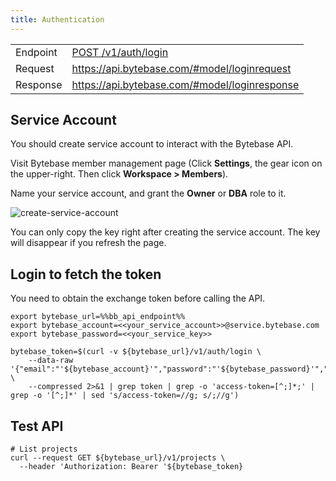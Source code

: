 ```yaml
---
title: Authentication
---
```


|          |                                                                                     |
| -------- | ----------------------------------------------------------------------------------- |
| Endpoint | [POST /v1/auth/login](https://api.bytebase.com/#tag/authservice/POST/v1/auth/login) |
| Request  | https://api.bytebase.com/#model/loginrequest                                        |
| Response | https://api.bytebase.com/#model/loginresponse                                       |

## Service Account

You should create service account to interact with the Bytebase API.

Visit Bytebase member management page (Click **Settings**, the gear icon on the upper-right. Then click **Workspace > Members**).

Name your service account, and grant the **Owner** or **DBA** role to it.

![create-service-account](/content/docs/get-started/work-with-terraform/create-service-account.webp)

<HintBlock type="warning">

You can only copy the key right after creating the service account. The key will disappear if you refresh the page.

</HintBlock>

## Login to fetch the token

You need to obtain the exchange token before calling the API.

```text
export bytebase_url=%%bb_api_endpoint%%
export bytebase_account=<<your_service_account>>@service.bytebase.com
export bytebase_password=<<your_service_key>>

bytebase_token=$(curl -v ${bytebase_url}/v1/auth/login \
    --data-raw '{"email":"'${bytebase_account}'","password":"'${bytebase_password}'","web":true}' \
    --compressed 2>&1 | grep token | grep -o 'access-token=[^;]*;' | grep -o '[^;]*' | sed 's/access-token=//g; s/;//g')
```

## Test API

```text
# List projects
curl --request GET ${bytebase_url}/v1/projects \
  --header 'Authorization: Bearer '${bytebase_token}
```
